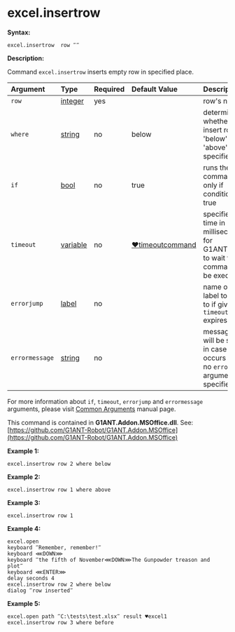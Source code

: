 # excel.insertrow

**Syntax:**

```text
excel.insertrow  row ‴‴
```

**Description:**

Command `excel.insertrow` inserts empty row in specified place.

| Argument | Type | Required | Default Value | Description |
| :--- | :--- | :--- | :--- | :--- |
| `row` | [integer](https://github.com/G1ANT-Robot/G1ANT.Manual/blob/master/G1ANT-Language/Structures/integer.md) | yes |  | row's number |
| `where` | [string](https://github.com/G1ANT-Robot/G1ANT.Manual/blob/master/G1ANT-Language/Structures/string.md) | no | below | determines, whether to insert row 'below' or 'above' specified row |
| `if` | [bool](https://github.com/G1ANT-Robot/G1ANT.Manual/blob/master/G1ANT-Language/Structures/bool.md) | no | true | runs the command only if condition is true |
| `timeout` | [variable](https://github.com/G1ANT-Robot/G1ANT.Manual/blob/master/G1ANT-Language/Special-Characters/variable.md) | no | [♥timeoutcommand](https://github.com/G1ANT-Robot/G1ANT.Manual/blob/master/G1ANT-Language/Variables/Special-Variables.md) | specifies time in milliseconds for G1ANT.Robot to wait for the command to be executed |
| `errorjump` | [label](https://github.com/G1ANT-Robot/G1ANT.Manual/blob/master/G1ANT-Language/Structures/label.md) | no |  | name of the label to jump to if given `timeout` expires |
| `errormessage` | [string](https://github.com/G1ANT-Robot/G1ANT.Manual/blob/master/G1ANT-Language/Structures/string.md) | no |  | message that will be shown in case error occurs and no `errorjump` argument is specified |

For more information about `if`, `timeout`, `errorjump` and `errormessage` arguments, please visit [Common Arguments](https://github.com/G1ANT-Robot/G1ANT.Manual/blob/master/G1ANT-Language/Common-Arguments.md) manual page.

This command is contained in **G1ANT.Addon.MSOffice.dll**. See: [https://github.com/G1ANT-Robot/G1ANT.Addon.MSOffice](https://github.com/G1ANT-Robot/G1ANT.Addon.MSOffice)

**Example 1:**

```text
excel.insertrow row 2 where below
```

**Example 2:**

```text
excel.insertrow row 1 where above
```

**Example 3:**

```text
excel.insertrow row 1
```

**Example 4:**

```text
excel.open
keyboard ‴Remember, remember!‴
keyboard ⋘DOWN⋙
keyboard ‴the fifth of November⋘DOWN⋙The Gunpowder treason and plot‴
keyboard ⋘ENTER⋙
delay seconds 4
excel.insertrow row 2 where below
dialog ‴row inserted‴
```

**Example 5:**

```text
excel.open path ‴C:\tests\test.xlsx‴ result ♥excel1
excel.insertrow row 3 where before
```

